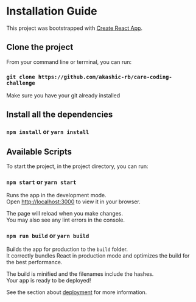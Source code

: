 # Installation Guide

This project was bootstrapped with [Create React App](https://github.com/facebook/create-react-app).

## Clone the project

From your command line or terminal, you can run:

### `git clone https://github.com/akashic-rb/care-coding-challenge`

Make sure you have your git already installed

## Install all the dependencies

### `npm install` or `yarn install`

## Available Scripts

To start the project, in the project directory, you can run:

### `npm start` or `yarn start`

Runs the app in the development mode.\
Open [http://localhost:3000](http://localhost:3000) to view it in your browser.

The page will reload when you make changes.\
You may also see any lint errors in the console.

### `npm run build` or `yarn build`

Builds the app for production to the `build` folder.\
It correctly bundles React in production mode and optimizes the build for the best performance.

The build is minified and the filenames include the hashes.\
Your app is ready to be deployed!

See the section about [deployment](https://facebook.github.io/create-react-app/docs/deployment) for more information.

